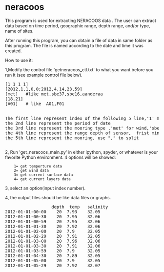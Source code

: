 neracoos
========

This program is used for extracting NERACOOS  data . The user can extract data based on time period, geographic range, depth range, and/or type, name of sites.

After running this program, you can obtain a file of data in same folder as this program. The file is named according to the date and time it was created.

How to use it:

1,Modify the control file 'getneracoos_ctl.txt' to what you want before you run it (see example control file below).

<pre>
[1 1 1 1]
[2012,1,1,0,0;2012,4,14,23,59]
[met]   #like met,sbe37,sbe16,aanderaa
[18,21]  
[A01]   # like  A01,F01


The first line represent index of the following 5 line,'1' means picking,'0' means not.
the 2nd line represent the period of date
the 3rd line represent the mooring type ,'met' for wind,'sbe' for temperature and salinity, 'aanderaa' for current
the 4th line represent the range depth of sensor,  frist min,seconed max. (Ignored in wind case.) 
the 5th line represent the mooring, use "," to split

</pre>

2, Run 'get_neracoos_main.py' in either ipython, spyder, or whatever is your favorite Python environment.
    4 options will be showed:<br>

        1= get temperture data  
        2= get wind data
        3= get current surface data 
        4= get current layers data

3, select an option(input index number). 


4, the output files should be like data files or graphs.
<pre>
	              depth  temp   salinity
2012-01-01-00-00	20	7.93	32.05
2012-01-01-00-30	20	7.95	32.06
2012-01-01-00-59	20	7.95	32.06
2012-01-01-01-30	20	7.92	32.06
2012-01-01-02-00	20	7.9	    32.05
2012-01-01-02-29	20	7.91	32.05
2012-01-01-03-00	20	7.96	32.06
2012-01-01-03-30	20	7.91	32.06
2012-01-01-03-59	20	7.9	    32.05
2012-01-01-04-30	20	7.89	32.05
2012-01-01-05-00	20	7.9	    32.05
2012-01-01-05-29	20	7.92	32.07

</pre>


